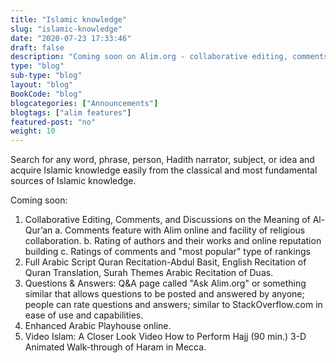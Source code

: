 ```yaml
---
title: "Islamic knowledge"
slug: "islamic-knowledge" 
date: "2020-07-23 17:33:46" 
draft: false 
description: "Coming soon on Alim.org - collaborative editing, comments, rating, Q&A, Arabic Playhouse, and Video Islam."
type: "blog" 
sub-type: "blog"
layout: "blog"
BookCode: "blog"
blogcategories: ["Announcements"]
blogtags: ["alim features"]
featured-post: "no"
weight:	10 
---
```

 Search for any word, phrase, person, Hadith narrator, subject, or idea and acquire Islamic knowledge easily from the classical and most fundamental sources of Islamic knowledge.

Coming soon:

   1. Collaborative Editing, Comments, and Discussions on the Meaning of Al-Qur’an
      a. Comments feature with Alim online and facility of religious collaboration.
      b. Rating of authors and their works and online reputation building
      c. Ratings of comments and "most popular" type of rankings
   2. Full Arabic Script Quran Recitation-Abdul Basit, English Recitation of Quran Translation, Surah Themes Arabic Recitation of Duas.
   3. Questions & Answers: Q&A page called "Ask Alim.org" or something similar that allows questions to be posted and answered by anyone; people can rate questions and answers; similar to StackOverflow.com in ease of use and capabilities.
   4. Enhanced Arabic Playhouse online.
   5. Video Islam: A Closer Look Video How to Perform Hajj (90 min.) 3-D Animated Walk-through of Haram in Mecca.
